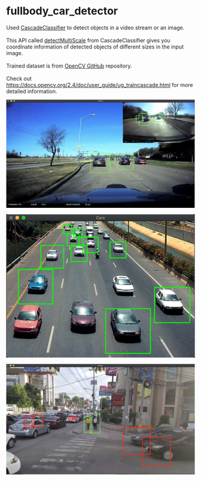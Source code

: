 # fullbody_car_detector

Used [CascadeClassifier](https://docs.opencv.org/2.4/doc/tutorials/objdetect/cascade_classifier/cascade_classifier.html) to detect objects in a video stream or an image.
<br />
<br />
This API called [detectMultiScale](https://docs.opencv.org/2.4/modules/objdetect/doc/cascade_classification.html?highlight=detectmultiscale#cascadeclassifier-detectmultiscale) 
from CascadeClassifier gives you coordinate information of detected objects of different sizes in the input image.
<br />
<br />
Trained dataset is from [OpenCV GitHub](https://github.com/opencv/opencv) repository.
<br />
<br />
Check out https://docs.opencv.org/2.4/doc/user_guide/ug_traincascade.html for more detailed information.




![alt text](https://github.com/sungw5/fullbody_car_detector/blob/master/tests/samplephoto3.jpg?raw=true)


![alt text](https://github.com/sungw5/fullbody_car_detector/blob/master/tests/samplephoto2.jpg?raw=true)


![alt text](https://github.com/sungw5/fullbody_car_detector/blob/master/tests/samplephoto1.jpg?raw=true)
